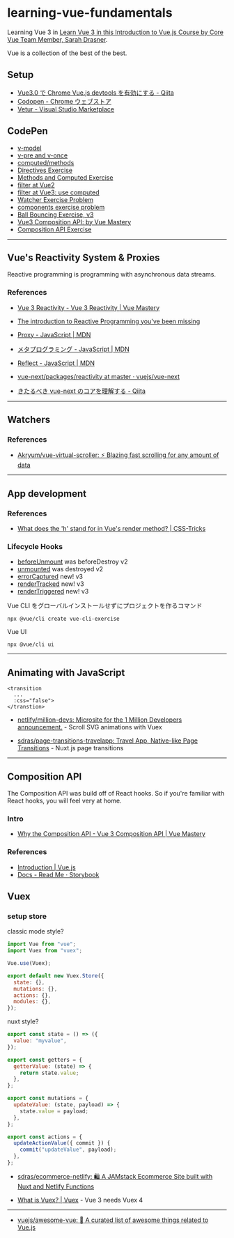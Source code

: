 # learning-vue-fundamentals

Learning Vue 3 in [Learn Vue 3 in this Introduction to Vue\.js Course by Core Vue Team Member, Sarah Drasner](https://frontendmasters.com/courses/vue-3/).

Vue is a collection of the best of the best.

## Setup

- [Vue3\.0 で Chrome Vue\.js devtools を有効にする \- Qiita](https://qiita.com/yosaprog/items/b1305b3e607272e70958)
- [Codopen \- Chrome ウェブストア](https://chrome.google.com/webstore/detail/codopen/agnkphdgffianchpipdbkeaclfbobaak)
- [Vetur \- Visual Studio Marketplace](https://marketplace.visualstudio.com/items?itemName=octref.vetur)

## CodePen

- [v-model](https://codepen.io/kkata/pen/Exyrwry)
- [v-pre and v-once](https://codepen.io/kkata/pen/XWKOeeW)
- [computed/methods](https://codepen.io/kkata/pen/zYBePyp)
- [Directives Exercise](https://codepen.io/kkata/pen/zYBePYo)
- [Methods and Computed Exercise](https://codepen.io/kkata/pen/XWKOzOz)
- [filter at Vue2](https://codepen.io/kkata/pen/KKMJJGY)
- [filter at Vue3: use computed](https://codepen.io/kkata/pen/PozVVxe)
- [Watcher Exercise Problem](https://codepen.io/kkata/pen/qBNvRPP)
- [components exercise problem](https://codepen.io/kkata/pen/eYzXvPK)
- [Ball Bouncing Exercise, v3](https://codepen.io/kkata/pen/YzWgbzP)
- [Vue3 Composition API: by Vue Mastery](https://codepen.io/kkata/pen/mdEgLqY)
- [Composition API Exercise](https://codepen.io/kkata/pen/MWeRGdr)

---

## Vue's Reactivity System & Proxies

Reactive programming is programming with asynchronous data streams.

### References

- [Vue 3 Reactivity \- Vue 3 Reactivity \| Vue Mastery](https://www.vuemastery.com/courses/vue-3-reactivity/vue3-reactivity/)

- [The introduction to Reactive Programming you've been missing](https://gist.github.com/staltz/868e7e9bc2a7b8c1f754)
- [Proxy \- JavaScript \| MDN](https://developer.mozilla.org/ja/docs/Web/JavaScript/Reference/Global_Objects/Proxy)
- [メタプログラミング \- JavaScript \| MDN](https://developer.mozilla.org/ja/docs/Web/JavaScript/Guide/Meta_programming)
- [Reflect \- JavaScript \| MDN](https://developer.mozilla.org/ja/docs/Web/JavaScript/Reference/Global_Objects/Reflect)
- [vue\-next/packages/reactivity at master · vuejs/vue\-next](https://github.com/vuejs/vue-next/tree/master/packages/reactivity)
- [きたるべき vue\-next のコアを理解する \- Qiita](https://qiita.com/neutron63zf/items/506c7493a53cea44860e)

---

## Watchers

### References

- [Akryum/vue\-virtual\-scroller: ⚡️ Blazing fast scrolling for any amount of data](https://github.com/Akryum/vue-virtual-scroller)

---

## App development

### References

- [What does the 'h' stand for in Vue's render method? \| CSS\-Tricks](https://css-tricks.com/what-does-the-h-stand-for-in-vues-render-method/)

### Lifecycle Hooks

- [beforeUnmount](https://v3.vuejs.org/api/options-lifecycle-hooks.html#beforeunmount) was beforeDestroy v2
- [unmounted](https://v3.vuejs.org/api/options-lifecycle-hooks.html#unmounted) was destroyed v2
- [errorCaptured](https://v3.vuejs.org/api/options-lifecycle-hooks.html#errorcaptured) new! v3
- [renderTracked](https://v3.vuejs.org/api/options-lifecycle-hooks.html#rendertracked) new! v3
- [renderTriggered](https://v3.vuejs.org/api/options-lifecycle-hooks.html#rendertriggered) new! v3

Vue CLI をグローバルインストールせずにプロジェクトを作るコマンド

```
npx @vue/cli create vue-cli-exercise
```

Vue UI

```
npx @vue/cli ui
```

---

## Animating with JavaScript

```
<transition
  ...
  :css="false">
</transtion>
```

- [netlify/million\-devs: Microsite for the 1 Million Developers announcement\.](https://github.com/netlify/million-devs) - Scroll SVG animations with Vuex

- [sdras/page\-transitions\-travelapp: Travel App, Native\-like Page Transitions](https://github.com/sdras/page-transitions-travelapp) - Nuxt.js page transitions

---

## Composition API

The Composition API was build off of React hooks. So if you're familiar with React hooks, you will feel very at home.

### Intro

- [Why the Composition API \- Vue 3 Composition API \| Vue Mastery](https://www.vuemastery.com/courses/vue-3-essentials/why-the-composition-api/)

### References

- [Introduction \| Vue\.js](https://v3.vuejs.org/guide/composition-api-introduction.html)
- [Docs \- Read Me ⋅ Storybook](https://vueuse.js.org/?path=/story/docs--read-me)

## Vuex

### setup store

classic mode style?

```js
import Vue from "vue";
import Vuex from "vuex";

Vue.use(Vuex);

export default new Vuex.Store({
  state: {},
  mutations: {},
  actions: {},
  modules: {},
});
```

nuxt style?

```js
export const state = () => ({
  value: "myvalue",
});

export const getters = {
  getterValue: (state) => {
    return state.value;
  },
};

export const mutations = {
  updateValue: (state, payload) => {
    state.value = payload;
  },
};

export const actions = {
  updateActionValue({ commit }) {
    commit("updateValue", payload);
  },
};
```

- [sdras/ecommerce\-netlify: 🛍 A JAMstack Ecommerce Site built with Nuxt and Netlify Functions](https://github.com/sdras/ecommerce-netlify)

- [What is Vuex? \| Vuex](https://next.vuex.vuejs.org/) - Vue 3 needs Vuex 4

---

- [vuejs/awesome\-vue: 🎉 A curated list of awesome things related to Vue\.js](https://github.com/vuejs/awesome-vue)
